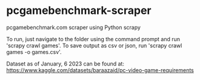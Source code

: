 # pcgamebenchmark-scraper
pcgamebenchmark.com scraper using Python scrapy

To run, just navigate to the folder using the command prompt and run 'scrapy crawl games'. To save output as csv or json, run 'scrapy crawl games -o games.csv'.

Dataset as of January, 6 2023 can be found at: https://www.kaggle.com/datasets/baraazaid/pc-video-game-requirements
